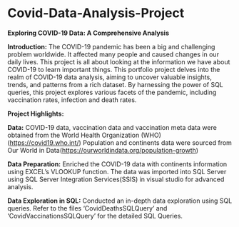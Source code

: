 # Covid-Data-Analysis-Project
**Exploring COVID-19 Data: A Comprehensive Analysis**

**Introduction:**
The COVID-19 pandemic has been a big and challenging problem worldwide. It affected many people and caused changes in our daily lives. This project is all about looking at the information we have about COVID-19 to learn important things. This portfolio project delves into the realm of COVID-19 data analysis, aiming to uncover valuable insights, trends, and patterns from a rich dataset. By harnessing the power of SQL queries, this project explores various facets of the pandemic, including vaccination rates, infection and death rates. 

**Project Highlights:**

**Data:**
COVID-19 data, vaccination data and vaccination meta data were obtained from the World Health Organization (WHO)(https://covid19.who.int/)
Population and continents data were sourced from Our World in Data(https://ourworldindata.org/population-growth)

**Data Preparation:**
Enriched the COVID-19 data with continents information using EXCEL’s VLOOKUP function.
The data was imported into SQL Server using SQL Server Integration Services(SSIS) in visual studio for advanced analysis.

**Data Exploration in SQL:**
Conducted an in-depth data exploration using SQL queries. Refer to the files ‘CovidDeathsSQLQuery’ and ‘CovidVaccinationsSQLQuery’  for the detailed SQL Queries.
